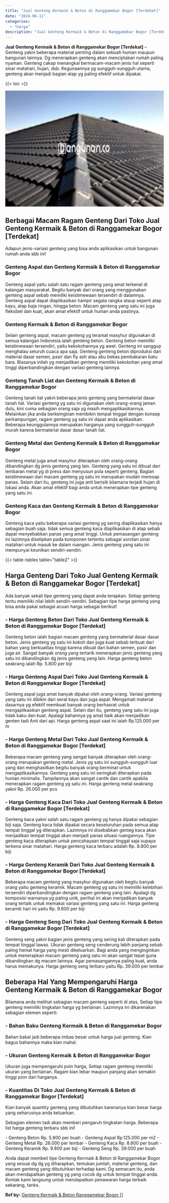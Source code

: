 ```yaml
---
title: "Jual Genteng Kermaik & Beton di Ranggamekar Bogor [Terdekat]"
date: "2024-06-11"
categories: 
  - "harga"
description: "Jual Genteng Kermaik & Beton di Ranggamekar Bogor [Terdekat]. Anda dapat membeli tipe Genteng Kermaik & Beton di Ranggamekar Bogor yang sesuai dg dg yg dihar..."
---
```


**Jual Genteng Kermaik & Beton di Ranggamekar Bogor \[Terdekat\]** – Genteng yakni beberapa material penting dalam sebuah hunian maupun bangunan lainnya. Dg menerapkan genteng akan menciptakan rumah paling nyaman. Genteng cakap menangkal bermacam-macam jenis hal seperti sinar matahari, hujan, dsb. Kegunaannya yg sungguh-sungguh utama, genteng akan menjadi bagian atap yg paling efektif untuk dipakai.

{{< toc >}}

![Jual Genteng Kermaik & Beton di Ranggamekar Bogor [Terdekat]](/images/genteng-minimalis-murah25.png)

## Berbagai Macam Ragam Genteng Dari Toko Jual Genteng Kermaik & Beton di Ranggamekar Bogor \[Terdekat\]

Adapun jenis-variasi genteng yang bisa anda aplikasikan untuk bangunan rumah anda sbb ini!

### Genteng Aspal dan Genteng Kermaik & Beton di Ranggamekar Bogor

Genteng aspal yaitu salah satu ragam genteng yang amat terkenal di kalangan masyarakat. Begitu banyak dari orang yang menggunakan genteng aspal sebab memiliki keistimewaan tersendiri di dalamnya. Genteng aspal dapat diaplikasikan hampir segala rangka ataup seperti atap kayu, atap baja ringan, hingga beton. Macam genteng yang satu ini juga fleksibel dan kuat, akan amat efektif untuk hunian anda pastinya.

### Genteng Kermaik & Beton di Ranggamekar Bogor

Selain genteng aspal, macam genteng yg teramat masyhur digunakan di semua kalangan Indonesia ialah genteng beton. Genteng beton memiliki keistimewaan tersendiri, yaitu kekokohannya yg awet. Genteng ini sanggup menghalau seluruh cuaca apa saja. Genteng genteng beton diproduksi dari material dasar semen, pasir dan fly ash atau abu bekas pembakaran batu bara. Biasanya inilah yg menjadikan genteng memiliki kekokohan yang amat tinggi diperbandingkan dengan variasi genteng lainnya.

### Genteng Tanah Liat dan Genteng Kermaik & Beton di Ranggamekar Bogor

Genteng tanah liat yakni beberapa jenis genteng yang bermaterial dasar tanah liat. Variasi genteng yg satu ini digunakan oleh orang-orang jaman dulu, kini cuma sebagian orang saja yg masih mengaplikasikannya. Melainkan jika anda berkeinginan membikin tempat tinggal dengan konsep perkampungan, ragam genteng yg satu ini dapat anda aplikasikan. Beberapa keunggulannya merupakan harganya yang sungguh-sungguh murah karena bermaterial dasar dasar tanah liat.

### Genteng Metal dan Genteng Kermaik & Beton di Ranggamekar Bogor

Genteng metal juga amat masyhur diterapkan oleh orang-orang dibandingkan dg jenis genteng yang lain. Genteng yang satu ini dibuat dari lembaran metal yg di press dan menyusun pola seperti genteng. Bagian keistimewaan dari macam genteng yg satu ini merupakan mudah meresap panas. Selain dari itu, genteng ini juga anti berisik bilamana terjadi hujan di lokasi anda. Akan amat efektif bagi anda untuk menerapkan tipe genteng yang satu ini.

### Genteng Kaca dan Genteng Kermaik & Beton di Ranggamekar Bogor

Genteng kaca yaitu beberapa variasi genteng yg sering diaplikasikan hanya sebagian buah saja. tidak semua genteng kaca diaplikasikan di atap sebab dapat menyebabkan panas yang amat tinggi. Untuk pemasangan genteng ini lazimnya diselipkan pada komponen tertentu sebagai sorotan sinar matahari untuk masuk ke dalam ruangan. Jenis genteng yang satu ini mempunyai keunikan sendiri-sendiri.

{{< table-tables table="table2" >}}

## Harga Genteng Dari Toko Jual Genteng Kermaik & Beton di Ranggamekar Bogor \[Terdekat\]

Ada banyak sekali tipe genteng yang dapat anda terapkan. Setiap genteng tentu memiliki nilai lebih sendiri-sendiri. Sebagian tipe harga genteng yang bisa anda pakai sebagai acuan harga sebagai berikut!

### \- Harga Genteng Beton Dari Toko Jual Genteng Kermaik & Beton di Ranggamekar Bogor \[Terdekat\]

Genteng beton ialah bagian macam genteng yang bermaterial dasar dasar beton. Jenis genteng yg satu ini kokoh dan juga kuat sebab terbuat dari bahan yang berkualitas tinggi karena dibuat dari bahan semen, pasir dan juga air. Sangat banyak orang yang tertarik menerapkan jenis genteng yang satu ini dibandingkan dg jenis genteng yang lain. Harga genteng beton seakrang ialah Rp. 5.800 per biji

### \- Harga Genteng Aspal Dari Toko Jual Genteng Kermaik & Beton di Ranggamekar Bogor \[Terdekat\]

Genteng aspal juga amat banyak dipakai oleh orang-orang. Variasi genteng yang satu ini dibikin dari serat kayu dan juga aspal. Mengamati material dasarnya yg efektif membuat banyak orang berhasrat untuk mengaplikasikan genteng aspal. Selain dari itu, genteng yang satu ini juga tidak kaku dan kuat. Apalagi bahannya yg amat baik akan menjadikan genten tadi Anti dari api. Harga genteng aspal saat ini ialah Rp.125.000 per m

### \- Harga Genteng Metal Dari Toko Jual Genteng Kermaik & Beton di Ranggamekar Bogor \[Terdekat\]

Beberapa macam genteng yang sangat banyak diterapkan oleh orang-orang merupakan genteng metal. Jenis yg satu ini sungguh-sungguh luar yang dan menghasilkan begitu banyak orang berminat untuk mengaplikasikannya. Genteng yang satu ini seringkali diterapkan pada hunian minimalis. Tampilannya akan sangat cantik dan cantik apabila menerapkan ragam genteng yg satu ini. Harga genteng metal seakrang yakni Rp. 26.000 per pcs

### \- Harga Genteng Kaca Dari Toko Jual Genteng Kermaik & Beton di Ranggamekar Bogor \[Terdekat\]

Genteng kaca yakni salah satu ragam genteng yg hanya dipakai sebagian biji saja. Genteng kaca tidak dipakai secara keseluruhan pada semua atap tempat tinggal yg diterapkan. Lazimnya ini disebabkan genteg kaca akan menjadikan tempat tinggal akan menjadi panas situasi ruangannya. Tipe genteng kaca diterapkan untuk pencahayaan tempat tinggal saja supaya terkena sinar matahari. Harga genteng kaca terbaru adalah Rp. 8.800 per biji

### \- Harga Genteng Keramik Dari Toko Jual Genteng Kermaik & Beton di Ranggamekar Bogor \[Terdekat\]

Beberapa macam genteng yang masyhur digunakan oleh begitu banyak orang yaitu genteng keramik. Macam genteng yg satu ini memiliki kelebihan tersendiri diperbandingkan dengan ragam genteng yang lain. Apalagi dg komposisi warnanya yg paling unik, perihal ini akan menjadikan banyak orang tertaik untuk memakai variasi genteng yang satu ini. Harga genteng keramik hari ini yaitu Rp. 9.800 per biji

### \- Harga Genteng Seng Dari Toko Jual Genteng Kermaik & Beton di Ranggamekar Bogor \[Terdekat\]

Genteng seng yakni bagian jenis genteng yang sering kali diterapkan pada tempat tinggal lawas. Ukuran genteng seng cenderung lebih panjang sebab paling hemat harga yang mesti dikeluarkan. Bagi anda yang menginginkan untuk menerapkan macam genteng yang satu ini akan sangat tepat guna dibandingkan dg macam lainnya. Agar pemasangannya paling kuat, anda harus memakunya. Harga genteng seng terbaru yaitu Rp. 39.000 per lembar

## Beberapa Hal Yang Mempengaruhi Harga Genteng Kermaik & Beton di Ranggamekar Bogor

Bilamana anda melihat sebagian macam genteng seperti di atas, Setiap tipe genteng memiliki tingkatan harga yg berlainan. Lazimnya ini dikarenakan sebagian elemen seperti:

### \- Bahan Baku Genteng Kermaik & Beton di Ranggamekar Bogor

Bahan bakal jadi beberapa imbas besar untuk harga jual genteng. Kian bagus bahannya maka kian mahal.

### \- Ukuran Genteng Kermaik & Beton di Ranggamekar Bogor

Ukuran juga mempengaruhi poin harga, Setiap ragam genteng memiliki ukuran yang berlainan. Ragam kian lebar maupun panjang akan semakin tinggi poin dari harganya.

### \- Kuantitas Di Toko Jual Genteng Kermaik & Beton di Ranggamekar Bogor \[Terdekat\]

Kian banyak quantity genteng yang dibutuhkan karenanya kian besar harga yang seharusnya anda keluarkan.

Sebagian elemen tadi akan memberi pengaruh tingkatan harga. Beberapa list harga genteng terbaru sbb ini!

\- Genteng Beton Rp. 5.800 per buah - Genteng Aspal Rp.125.000 per m2 - Genteng Metal Rp. 26.000 per lembar - Genteng Kaca Rp. 8.800 per buah - Genteng Keramik Rp. 9.800 per biji - Genteng Seng Rp. 39.000 per buah

Anda dapat membeli tipe Genteng Kermaik & Beton di Ranggamekar Bogor yang sesuai dg dg yg diharapkan, tentukan jumlah, material genteng, dan macam genteng yang dibutuhkan terhadap kami. Dg semacam itu, anda akan mendapatkan genteng yg yang cocok dg untuk tempat tinggal anda. Kontak kami langsung untuk mendapatkan penawaran harga terbaik sekarang, tanks.

**Ref by:**  [Genteng Kermaik & Beton  Ranggamekar Bogor []](https://id.wikipedia.org/wiki/Genteng)
